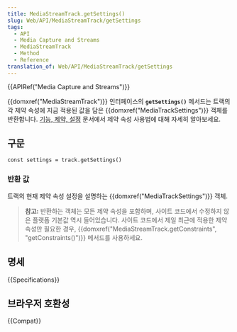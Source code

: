 ```yaml
---
title: MediaStreamTrack.getSettings()
slug: Web/API/MediaStreamTrack/getSettings
tags:
  - API
  - Media Capture and Streams
  - MediaStreamTrack
  - Method
  - Reference
translation_of: Web/API/MediaStreamTrack/getSettings
---
```

{{APIRef("Media Capture and Streams")}}

{{domxref("MediaStreamTrack")}} 인터페이스의 **`getSettings()`** 메서드는 트랙의 각 제약 속성에 지금 적용된 값을 담은 {{domxref("MediaTrackSettings")}} 객체를 반환합니다. [기능, 제약, 설정](/ko/docs/Web/API/Media_Streams_API/Constraints) 문서에서 제약 속성 사용법에 대해 자세히 알아보세요.

## 구문

    const settings = track.getSettings()

### 반환 값

트랙의 현재 제약 속성 설정을 설명하는 {{domxref("MediaTrackSettings")}} 객체.

> **참고:** 반환하는 객체는 모든 제약 속성을 포함하며, 사이트 코드에서 수정하지 않은 플랫폼 기본값 역시 들어있습니다. 사이트 코드에서 제일 최근에 적용한 제약 속성만 필요한 경우, {{domxref("MediaStreamTrack.getConstraints", "getConstraints()")}} 메서드를 사용하세요.

## 명세

{{Specifications}}

## 브라우저 호환성

{{Compat}}
